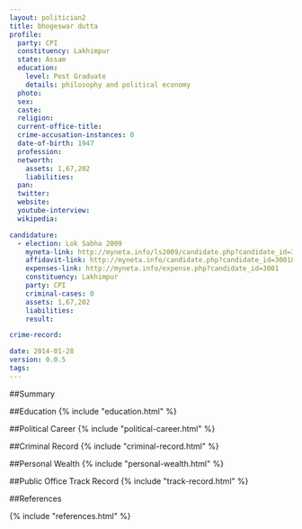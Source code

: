 ```yaml
---
layout: politician2
title: bhogeswar dutta
profile: 
  party: CPI
  constituency: Lakhimpur
  state: Assam
  education: 
    level: Post Graduate
    details: philosophy and political economy
  photo: 
  sex: 
  caste: 
  religion: 
  current-office-title: 
  crime-accusation-instances: 0
  date-of-birth: 1947
  profession: 
  networth: 
    assets: 1,67,202
    liabilities: 
  pan: 
  twitter: 
  website: 
  youtube-interview: 
  wikipedia: 

candidature: 
  - election: Lok Sabha 2009
    myneta-link: http://myneta.info/ls2009/candidate.php?candidate_id=3001
    affidavit-link: http://myneta.info/candidate.php?candidate_id=3001&scan=original
    expenses-link: http://myneta.info/expense.php?candidate_id=3001
    constituency: Lakhimpur 
    party: CPI
    criminal-cases: 0
    assets: 1,67,202
    liabilities: 
    result:  

crime-record: 

date: 2014-01-28
version: 0.0.5
tags: 
---
```

##Summary


##Education
{% include "education.html" %}


##Political Career
{% include "political-career.html" %}


##Criminal Record
{% include "criminal-record.html" %}


##Personal Wealth
{% include "personal-wealth.html" %}


##Public Office Track Record
{% include "track-record.html" %}


##References


{% include "references.html" %}